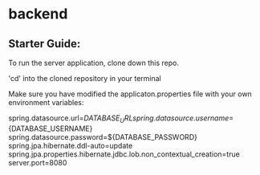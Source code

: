 # backend


## Starter Guide:
To run the server application, clone down this repo.

'cd' into the cloned repository in your terminal

Make sure you have modified the applicaton.properties file with your own environment variables:

 spring.datasource.url=${DATABASE_URL}
 spring.datasource.username=${DATABASE_USERNAME}
 spring.datasource.password=${DATABASE_PASSWORD}
 spring.jpa.hibernate.ddl-auto=update
 spring.jpa.properties.hibernate.jdbc.lob.non_contextual_creation=true
 server.port=8080
 
